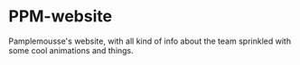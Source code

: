 # PPM-website
Pamplemousse's website, with all kind of info about the team sprinkled with some cool animations and things.
